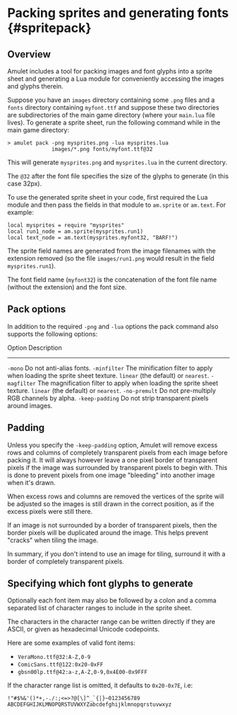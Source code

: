 
# Packing sprites and generating fonts {#spritepack}

## Overview

Amulet includes a tool for packing images and font glyphs
into a sprite sheet and generating a Lua module for 
conveniently accessing the images and glyphs therein.

Suppose you have an `images` directory containing some
`.png` files and a `fonts` directory containing `myfont.ttf`
and suppose these two directories are subdirectories
of the main game directory (where your `main.lua` file
lives). To generate a sprite sheet,
run the following command while in the main game
directory:

~~~ {.console}
> amulet pack -png mysprites.png -lua mysprites.lua 
              images/*.png fonts/myfont.ttf@32
~~~

This will generate `mysprites.png` and `mysprites.lua`
in the current directory.

The `@32` after the font file specifies the size of the
glyphs to generate (in this case 32px).

To use the generated sprite sheet in your code, first
required the Lua module and then pass the fields in that
module to `am.sprite` or `am.text`. For example:

~~~ {.lua}
local mysprites = require "mysprites"
local run1_node = am.sprite(mysprites.run1)
local text_node = am.text(mysprites.myfont32, "BARF!")
~~~

The sprite field names are generated from the image filenames
with the extension removed (so the file `images/run1.png`
would result in the field `mysprites.run1`).

The font field name (`myfont32`) is the concatenation
of the font file name (without the extension) and the
font size.

## Pack options

In addition to the required `-png` and `-lua` options the
pack command also supports the following options:

Option                     Description
------------------------   --------------------------------------------------------------------------------------------------------
`-mono`                    Do not anti-alias fonts.
`-minfilter`               The minification filter to apply when loading the sprite sheet texture. `linear` (the default) or `nearest`.
`-magfilter`               The magnification filter to apply when loading the sprite sheet texture. `linear` (the default) or `nearest`.
`-no-premult`              Do not pre-multiply RGB channels by alpha.
`-keep-padding`            Do not strip transparent pixels around images.

## Padding

Unless you specify the `-keep-padding` option, Amulet will
remove excess rows and columns of completely transparent pixels
from each image before packing it. It will always however leave
a one pixel border of transparent pixels if the image was surrounded
by transparent pixels to begin with. This is done to prevent
pixels from one image "bleeding" into another
image when it's drawn.

When excess rows and columns are removed the vertices of the sprite will be
adjusted so the images is still drawn in the correct position, as if the
excess pixels were still there.

If an image is not surrounded by a border of transparent pixels, then
the border pixels will be duplicated around the image. This helps
prevent "cracks" when tiling the image.

In summary, if you don't intend to use an image for tiling,
surround it with a border of completely transparent
pixels. 

## Specifying which font glyphs to generate

Optionally each font item may also be followed by a colon and a comma
separated list of character ranges to include in the sprite sheet.

The characters in the character range can be written directly if they
are ASCII, or given as hexadecimal Unicode codepoints.

Here are some examples of valid font items:

- `VeraMono.ttf@32:A-Z,0-9`
- `ComicSans.ttf@122:0x20-0xFF`
- `gbsn00lp.ttf@42:a-z,A-Z,0-9,0x4E00-0x9FFF`

If the character range list is omitted, it defaults to `0x20-0x7E`,
i.e: 

~~~ {.text}
!"#$%&'()*+,-./:;<=>?@[\]^_`{|}~0123456789
ABCDEFGHIJKLMNOPQRSTUVWXYZabcdefghijklmnopqrstuvwxyz
~~~

